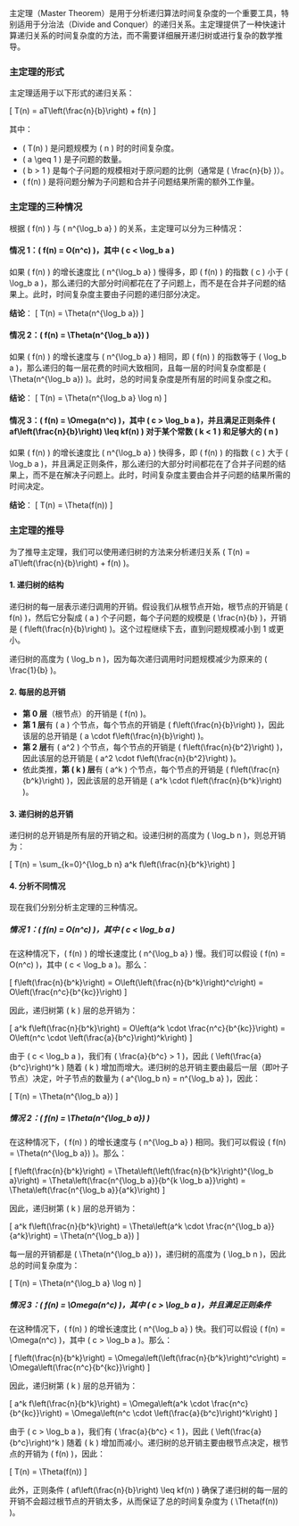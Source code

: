 主定理（Master Theorem）是用于分析递归算法时间复杂度的一个重要工具，特别适用于分治法（Divide and Conquer）的递归关系。主定理提供了一种快速计算递归关系的时间复杂度的方法，而不需要详细展开递归树或进行复杂的数学推导。

### 主定理的形式

主定理适用于以下形式的递归关系：

\[
T(n) = aT\left(\frac{n}{b}\right) + f(n)
\]

其中：
- \( T(n) \) 是问题规模为 \( n \) 时的时间复杂度。
- \( a \geq 1 \) 是子问题的数量。
- \( b > 1 \) 是每个子问题的规模相对于原问题的比例（通常是 \( \frac{n}{b} \)）。
- \( f(n) \) 是将问题分解为子问题和合并子问题结果所需的额外工作量。

### 主定理的三种情况

根据 \( f(n) \) 与 \( n^{\log_b a} \) 的关系，主定理可以分为三种情况：

#### 情况 1：\( f(n) = O(n^c) \)，其中 \( c < \log_b a \)

如果 \( f(n) \) 的增长速度比 \( n^{\log_b a} \) 慢得多，即 \( f(n) \) 的指数 \( c \) 小于 \( \log_b a \)，那么递归的大部分时间都花在了子问题上，而不是在合并子问题的结果上。此时，时间复杂度主要由子问题的递归部分决定。

**结论**：
\[
T(n) = \Theta(n^{\log_b a})
\]

#### 情况 2：\( f(n) = \Theta(n^{\log_b a}) \)

如果 \( f(n) \) 的增长速度与 \( n^{\log_b a} \) 相同，即 \( f(n) \) 的指数等于 \( \log_b a \)，那么递归的每一层花费的时间大致相同，且每一层的时间复杂度都是 \( \Theta(n^{\log_b a}) \)。此时，总的时间复杂度是所有层的时间复杂度之和。

**结论**：
\[
T(n) = \Theta(n^{\log_b a} \log n)
\]

#### 情况 3：\( f(n) = \Omega(n^c) \)，其中 \( c > \log_b a \)，并且满足正则条件 \( af\left(\frac{n}{b}\right) \leq kf(n) \) 对于某个常数 \( k < 1 \) 和足够大的 \( n \)

如果 \( f(n) \) 的增长速度比 \( n^{\log_b a} \) 快得多，即 \( f(n) \) 的指数 \( c \) 大于 \( \log_b a \)，并且满足正则条件，那么递归的大部分时间都花在了合并子问题的结果上，而不是在解决子问题上。此时，时间复杂度主要由合并子问题的结果所需的时间决定。

**结论**：
\[
T(n) = \Theta(f(n))
\]

### 主定理的推导

为了推导主定理，我们可以使用递归树的方法来分析递归关系 \( T(n) = aT\left(\frac{n}{b}\right) + f(n) \)。

#### 1. **递归树的结构**

递归树的每一层表示递归调用的开销。假设我们从根节点开始，根节点的开销是 \( f(n) \)，然后它分裂成 \( a \) 个子问题，每个子问题的规模是 \( \frac{n}{b} \)，开销是 \( f\left(\frac{n}{b}\right) \)。这个过程继续下去，直到问题规模减小到 1 或更小。

递归树的高度为 \( \log_b n \)，因为每次递归调用时问题规模减少为原来的 \( \frac{1}{b} \)。

#### 2. **每层的总开销**

- **第 0 层**（根节点）的开销是 \( f(n) \)。
- **第 1 层**有 \( a \) 个节点，每个节点的开销是 \( f\left(\frac{n}{b}\right) \)，因此该层的总开销是 \( a \cdot f\left(\frac{n}{b}\right) \)。
- **第 2 层**有 \( a^2 \) 个节点，每个节点的开销是 \( f\left(\frac{n}{b^2}\right) \)，因此该层的总开销是 \( a^2 \cdot f\left(\frac{n}{b^2}\right) \)。
- 依此类推，**第 \( k \) 层**有 \( a^k \) 个节点，每个节点的开销是 \( f\left(\frac{n}{b^k}\right) \)，因此该层的总开销是 \( a^k \cdot f\left(\frac{n}{b^k}\right) \)。

#### 3. **递归树的总开销**

递归树的总开销是所有层的开销之和。设递归树的高度为 \( \log_b n \)，则总开销为：

\[
T(n) = \sum_{k=0}^{\log_b n} a^k f\left(\frac{n}{b^k}\right)
\]

#### 4. **分析不同情况**

现在我们分别分析主定理的三种情况。

##### 情况 1：\( f(n) = O(n^c) \)，其中 \( c < \log_b a \)

在这种情况下，\( f(n) \) 的增长速度比 \( n^{\log_b a} \) 慢。我们可以假设 \( f(n) = O(n^c) \)，其中 \( c < \log_b a \)。那么：

\[
f\left(\frac{n}{b^k}\right) = O\left(\left(\frac{n}{b^k}\right)^c\right) = O\left(\frac{n^c}{b^{kc}}\right)
\]

因此，递归树第 \( k \) 层的总开销为：

\[
a^k f\left(\frac{n}{b^k}\right) = O\left(a^k \cdot \frac{n^c}{b^{kc}}\right) = O\left(n^c \cdot \left(\frac{a}{b^c}\right)^k\right)
\]

由于 \( c < \log_b a \)，我们有 \( \frac{a}{b^c} > 1 \)，因此 \( \left(\frac{a}{b^c}\right)^k \) 随着 \( k \) 增加而增大。递归树的总开销主要由最后一层（即叶子节点）决定，叶子节点的数量为 \( a^{\log_b n} = n^{\log_b a} \)，因此：

\[
T(n) = \Theta(n^{\log_b a})
\]

##### 情况 2：\( f(n) = \Theta(n^{\log_b a}) \)

在这种情况下，\( f(n) \) 的增长速度与 \( n^{\log_b a} \) 相同。我们可以假设 \( f(n) = \Theta(n^{\log_b a}) \)。那么：

\[
f\left(\frac{n}{b^k}\right) = \Theta\left(\left(\frac{n}{b^k}\right)^{\log_b a}\right) = \Theta\left(\frac{n^{\log_b a}}{b^{k \log_b a}}\right) = \Theta\left(\frac{n^{\log_b a}}{a^k}\right)
\]

因此，递归树第 \( k \) 层的总开销为：

\[
a^k f\left(\frac{n}{b^k}\right) = \Theta\left(a^k \cdot \frac{n^{\log_b a}}{a^k}\right) = \Theta(n^{\log_b a})
\]

每一层的开销都是 \( \Theta(n^{\log_b a}) \)，递归树的高度为 \( \log_b n \)，因此总的时间复杂度为：

\[
T(n) = \Theta(n^{\log_b a} \log n)
\]

##### 情况 3：\( f(n) = \Omega(n^c) \)，其中 \( c > \log_b a \)，并且满足正则条件

在这种情况下，\( f(n) \) 的增长速度比 \( n^{\log_b a} \) 快。我们可以假设 \( f(n) = \Omega(n^c) \)，其中 \( c > \log_b a \)。那么：

\[
f\left(\frac{n}{b^k}\right) = \Omega\left(\left(\frac{n}{b^k}\right)^c\right) = \Omega\left(\frac{n^c}{b^{kc}}\right)
\]

因此，递归树第 \( k \) 层的总开销为：

\[
a^k f\left(\frac{n}{b^k}\right) = \Omega\left(a^k \cdot \frac{n^c}{b^{kc}}\right) = \Omega\left(n^c \cdot \left(\frac{a}{b^c}\right)^k\right)
\]

由于 \( c > \log_b a \)，我们有 \( \frac{a}{b^c} < 1 \)，因此 \( \left(\frac{a}{b^c}\right)^k \) 随着 \( k \) 增加而减小。递归树的总开销主要由根节点决定，根节点的开销为 \( f(n) \)，因此：

\[
T(n) = \Theta(f(n))
\]

此外，正则条件 \( af\left(\frac{n}{b}\right) \leq kf(n) \) 确保了递归树的每一层的开销不会超过根节点的开销太多，从而保证了总的时间复杂度为 \( \Theta(f(n)) \)。
